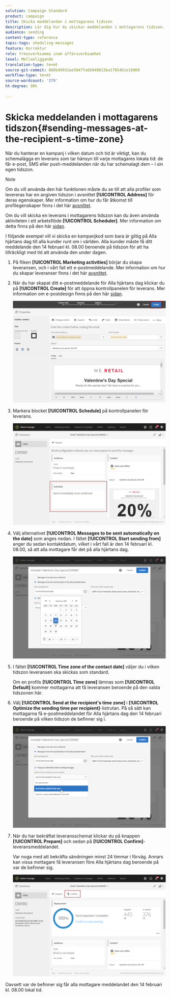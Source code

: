 ```yaml
---
solution: Campaign Standard
product: campaign
title: Skicka meddelanden i mottagarens tidszon
description: Lär dig hur du skickar meddelanden i mottagarens tidszon.
audience: sending
content-type: reference
topic-tags: sheduling-messages
feature: Korrektur
role: Yrkesverksamma inom affärsverksamhet
level: Mellanliggande
translation-type: tm+mt
source-git-commit: 088b49931ee5047fa6b949813ba17654b1e10d60
workflow-type: tm+mt
source-wordcount: '379'
ht-degree: 98%

---
```



# Skicka meddelanden i mottagarens tidszon{#sending-messages-at-the-recipient-s-time-zone}

När du hanterar en kampanj i vilken datum och tid är viktigt, kan du schemalägga en leverans som tar hänsyn till varje mottagares lokala tid: de får e-post, SMS eller push-meddelanden när du har schemalagt dem – i sin egen tidszon.

>[!NOTE]
>
>Om du vill använda den här funktionen måste du se till att alla profiler som levereras har en angiven tidszon i avsnittet **[!UICONTROL Address]** för deras egenskaper. Mer information om hur du får åtkomst till profilegenskaper finns i det här [avsnittet](../../audiences/using/editing-profiles.md).

Om du vill skicka en leverans i mottagarens tidszon kan du även använda aktiviteten i ett arbetsflöde **[!UICONTROL Scheduler]**. Mer information om detta finns på den här [sidan](../../automating/using/scheduler.md).

I följande exempel vill vi skicka en kampanjkod som bara är giltig på Alla hjärtans dag till alla kunder runt om i världen. Alla kunder måste få ditt meddelande den 14 februari kl. 08.00 beroende på tidszon för att ha tillräckligt med tid att använda den under dagen.

1. På fliken **[!UICONTROL Marketing activities]** börjar du skapa leveransen, och i vårt fall ett e-postmeddelande. Mer information om hur du skapar leveranser finns i det här [avsnittet](../../channels/using/creating-an-email.md).
1. När du har skapat ditt e-postmeddelande för Alla hjärtans dag klickar du på **[!UICONTROL Create]** för att öppna kontrollpanelen för leverans. Mer information om e-postdesign finns på den här [sidan](../../designing/using/personalization.md#example-email-personalization).

   ![](assets/send-time_opt_valentine_1.png)

1. Markera blocket **[!UICONTROL Schedule]** på kontrollpanelen för leverans.

   ![](assets/send-time_opt_valentine_2.png)

1. Välj alternativet **[!UICONTROL Messages to be sent automatically on the date]** som anges nedan. I fältet **[!UICONTROL Start sending from]** anger du sedan kontaktdatum, vilket i vårt fall är den 14 februari kl. 08.00, så att alla mottagare får det på alla hjärtans dag.

   ![](assets/send-time_opt_valentine.png)

1. I fältet **[!UICONTROL Time zone of the contact date]** väljer du i vilken tidszon leveransen ska skickas som standard.

   Om en profils **[!UICONTROL Time zone]** lämnas som **[!UICONTROL Default]** kommer mottagarna att få leveransen beroende på den valda tidszonen här.

1. Välj **[!UICONTROL Send at the recipient's time zone]** i **[!UICONTROL Optimize the sending time per recipient]**-listrutan. På så sätt kan mottagarna få e-postmeddelandet för Alla hjärtans dag den 14 februari beroende på vilken tidszon de befinner sig i.

   ![](assets/send-time_opt_valentine_3.png)

1. När du har bekräftat leveransschemat klickar du på knappen **[!UICONTROL Prepare]** och sedan på **[!UICONTROL Confirm]**-leveransmeddelandet.

   Var noga med att bekräfta sändningen minst 24 timmar i förväg. Annars kan vissa mottagare få leveransen före Alla hjärtans dag beroende på var de befinner sig.

   ![](assets/send-time_opt_valentine_4.png)

Oavsett var de befinner sig får alla mottagare meddelandet den 14 februari kl. 08.00 lokal tid.
